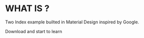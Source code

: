 # WHAT IS ?

Two Index example builted in Material Design inspired by Google.

Download and start to learn
